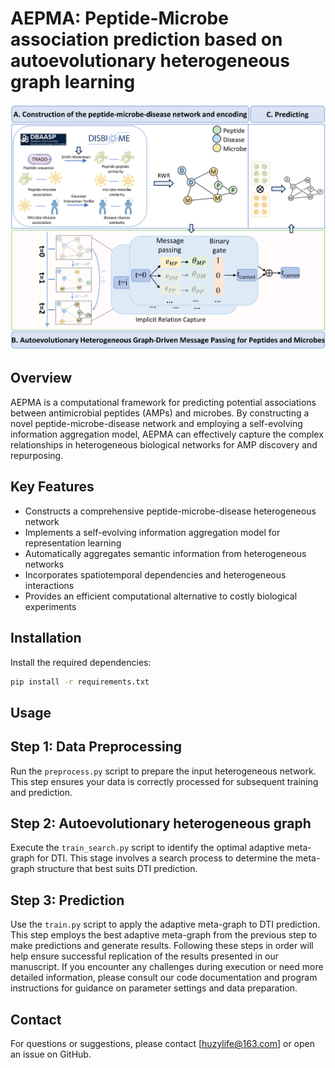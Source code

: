 # AEPMA: Peptide-Microbe association prediction based on autoevolutionary heterogeneous graph learning
![AEPMA Framework](https://github.com/ahu-bioinf-lab/AEPMA/blob/master/AEPMA.png)
## Overview

AEPMA is a computational framework for predicting potential associations between antimicrobial peptides (AMPs) and microbes. By constructing a novel peptide-microbe-disease network and employing a self-evolving information aggregation model, AEPMA can effectively capture the complex relationships in heterogeneous biological networks for AMP discovery and repurposing.

## Key Features

- Constructs a comprehensive peptide-microbe-disease heterogeneous network
- Implements a self-evolving information aggregation model for representation learning
- Automatically aggregates semantic information from heterogeneous networks
- Incorporates spatiotemporal dependencies and heterogeneous interactions
- Provides an efficient computational alternative to costly biological experiments

## Installation
Install the required dependencies:
```bash
pip install -r requirements.txt
```

## Usage
## Step 1: Data Preprocessing
Run the `preprocess.py` script to prepare the input heterogeneous network. This step ensures your data is correctly processed for subsequent training and prediction.
## Step 2: Autoevolutionary heterogeneous graph
Execute the `train_search.py` script to identify the optimal adaptive meta-graph for DTI. This stage involves a search process to determine the meta-graph structure that best suits DTI prediction.
## Step 3: Prediction
Use the `train.py` script to apply the adaptive meta-graph to DTI prediction. This step employs the best adaptive meta-graph from the previous step to make predictions and generate results.
Following these steps in order will help ensure successful replication of the results presented in our manuscript. If you encounter any challenges during execution or need more detailed information, please consult our code documentation and program instructions for guidance on parameter settings and data preparation.

## Contact

For questions or suggestions, please contact [huzylife@163.com] or open an issue on GitHub.
